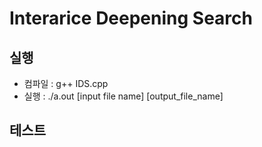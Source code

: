 # Interarice Deepening Search
## 실행
* 컴파일 : g++ IDS.cpp
* 실행  : ./a.out \[input file name\] \[output_file_name\]
## 테스트